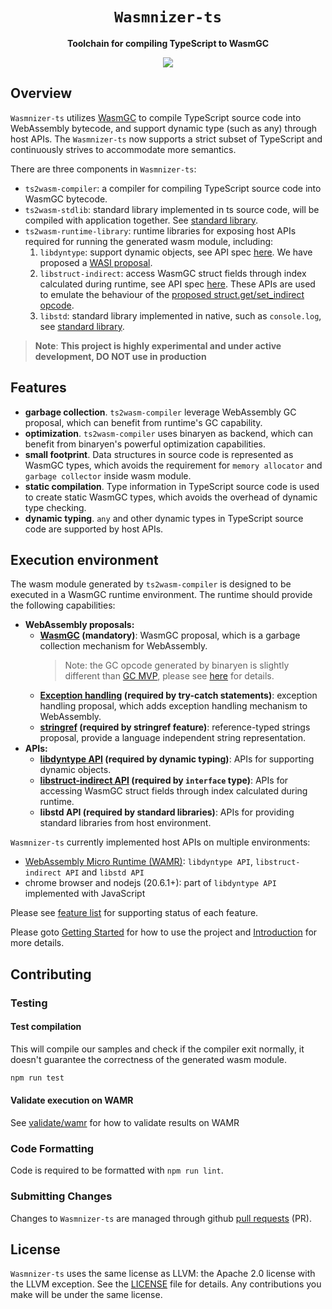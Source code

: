 <div align="center">
  <h1><code>Wasmnizer-ts</code></h1>

  <p>
    <strong>Toolchain for compiling TypeScript to WasmGC</strong>
  </p>

  <p>
  <a href="https://github.com/WebAssembly/gc"><img src="https://img.shields.io/badge/-WasmGC-brightgreen"></a>

  </p>
</div>

## Overview

`Wasmnizer-ts` utilizes [WasmGC](https://github.com/WebAssembly/gc) to compile TypeScript source code into WebAssembly bytecode, and support dynamic type (such as any) through host APIs. The `Wasmnizer-ts` now supports a strict subset of TypeScript and continuously strives to accommodate more semantics.

There are three components in `Wasmnizer-ts`:
- `ts2wasm-compiler`: a compiler for compiling TypeScript source code into WasmGC bytecode.
- `ts2wasm-stdlib`: standard library implemented in ts source code, will be compiled with application together. See [standard library](./doc/standard-library/index.md).
- `ts2wasm-runtime-library`: runtime libraries for exposing host APIs required for running the generated wasm module, including:
    1. `libdyntype`: support dynamic objects, see API spec [here](./doc/libdyntype_api_spec.md). We have proposed a [WASI proposal](https://github.com/WebAssembly/WASI/issues/552).
    2. `libstruct-indirect`: access WasmGC struct fields through index calculated during runtime, see API spec [here](./doc/libstruct_indirect_api_spec.md). These APIs are used to emulate the behaviour of the [proposed struct.get/set_indirect opcode](https://github.com/WebAssembly/gc/issues/397).
    3. `libstd`: standard library implemented in native, such as `console.log`, see [standard library](./doc/standard-library/index.md).

> **Note**: **This project is highly experimental and under active development, DO NOT use in production**

## Features

- **garbage collection**. `ts2wasm-compiler` leverage WebAssembly GC proposal, which can benefit from runtime's GC capability.
- **optimization**. `ts2wasm-compiler` uses binaryen as backend, which can benefit from binaryen's powerful optimization capabilities.
- **small footprint**. Data structures in source code is represented as WasmGC types, which avoids the requirement for `memory allocator` and `garbage collector` inside wasm module.
- **static compilation**. Type information in TypeScript source code is used to create static WasmGC types, which avoids the overhead of dynamic type checking.
- **dynamic typing**. `any` and other dynamic types in TypeScript source code are supported by host APIs.

## Execution environment

The wasm module generated by `ts2wasm-compiler` is designed to be executed in a WasmGC runtime environment. The runtime should provide the following capabilities:
  - **WebAssembly proposals:**
    - **[WasmGC](https://github.com/WebAssembly/gc) (mandatory)**: WasmGC proposal, which is a garbage collection mechanism for WebAssembly.
      > Note: the GC opcode generated by binaryen is slightly different than [GC MVP](https://github.com/WebAssembly/gc/blob/main/proposals/gc/MVP.md), please see [here](https://docs.google.com/document/d/1DklC3qVuOdLHSXB5UXghM_syCh-4cMinQ50ICiXnK3Q/edit#heading=h.9dwoku9340md) for details.
    - **[Exception handling](https://github.com/WebAssembly/exception-handling) (required by try-catch statements)**: exception handling proposal, which adds exception handling mechanism to WebAssembly.
    - **[stringref](https://github.com/WebAssembly/stringref) (required by stringref feature)**: reference-typed strings proposal, provide a language independent string representation.
  - **APIs:**
    - **[libdyntype API](./doc/libdyntype_api_spec.md) (required by dynamic typing)**: APIs for supporting dynamic objects.
    - **[libstruct-indirect API](./doc/libstruct_indirect_api_spec.md) (required by `interface` type)**: APIs for accessing WasmGC struct fields through index calculated during runtime.
    - **libstd API (required by standard libraries)**: APIs for providing standard libraries from host environment.

`Wasmnizer-ts` currently implemented host APIs on multiple environments:
  - [WebAssembly Micro Runtime (WAMR)](https://github.com/bytecodealliance/wasm-micro-runtime/tree/dev/gc_refactor): `libdyntype API`, `libstruct-indirect API` and `libstd API`
  - chrome browser and nodejs (20.6.1+): part of `libdyntype API` implemented with JavaScript

Please see [feature list](./doc/developer-guide/feature_list.md) for supporting status of each feature.

Please goto [Getting Started](./doc/getting_started.md) for how to use the project and [Introduction](./doc/developer-guide/index.md) for more details.

## Contributing

### Testing

#### Test compilation

This will compile our samples and check if the compiler exit normally, it doesn't guarantee the correctness of the generated wasm module.

``` bash
npm run test
```

#### Validate execution on WAMR

See [validate/wamr](./tools/validate/wamr/README.md) for how to validate results on WAMR

### Code Formatting

Code is required to be formatted with `npm run lint`.

### Submitting Changes

Changes to `Wasmnizer-ts` are managed through github [pull requests](https://docs.github.com/en/pull-requests/collaborating-with-pull-requests/proposing-changes-to-your-work-with-pull-requests/about-pull-requests) (PR).

## License

`Wasmnizer-ts` uses the same license as LLVM: the Apache 2.0 license with the LLVM exception. See the [LICENSE](./LICENSE) file for details. Any contributions you make will be under the same license.
